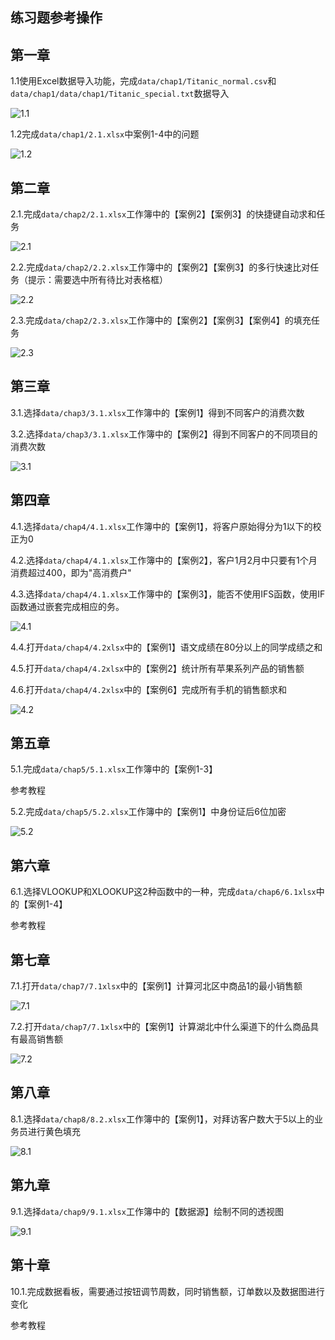 ## 练习题参考操作

## 第一章

1.1使用Excel数据导入功能，完成`data/chap1/Titanic_normal.csv`和`data/chap1/data/chap1/Titanic_special.txt`数据导入

![1.1](.\src\练习题参考操作\1.1.gif)

1.2完成`data/chap1/2.1.xlsx`中案例1-4中的问题

![1.2](.\src\练习题参考操作\1.2.gif)

## 第二章

2.1.完成`data/chap2/2.1.xlsx`工作簿中的【案例2】【案例3】的快捷键自动求和任务

![2.1](.\src\练习题参考操作\2.1.gif)

2.2.完成`data/chap2/2.2.xlsx`工作簿中的【案例2】【案例3】的多行快速比对任务（提示：需要选中所有待比对表格框）

![2.2](.\src\练习题参考操作\2.2.gif)

2.3.完成`data/chap2/2.3.xlsx`工作簿中的【案例2】【案例3】【案例4】的填充任务

![2.3](.\src\练习题参考操作\2.3.gif)

## 第三章

3.1.选择`data/chap3/3.1.xlsx`工作簿中的【案例1】得到不同客户的消费次数

3.2.选择`data/chap3/3.1.xlsx`工作簿中的【案例2】得到不同客户的不同项目的消费次数

![3.1](.\src\练习题参考操作\3.1.gif)

## 第四章

4.1.选择`data/chap4/4.1.xlsx`工作簿中的【案例1】，将客户原始得分为1以下的校正为0

4.2.选择`data/chap4/4.1.xlsx`工作簿中的【案例2】，客户1月2月中只要有1个月消费超过400，即为"高消费户"

4.3.选择`data/chap4/4.1.xlsx`工作簿中的【案例3】，能否不使用IFS函数，使用IF函数通过嵌套完成相应的务。

![4.1](.\src\练习题参考操作\4.1.gif)

4.4.打开`data/chap4/4.2xlsx`中的【案例1】语文成绩在80分以上的同学成绩之和

4.5.打开`data/chap4/4.2xlsx`中的【案例2】统计所有苹果系列产品的销售额

4.6.打开`data/chap4/4.2xlsx`中的【案例6】完成所有手机的销售额求和

![4.2](.\src\练习题参考操作\4.2.gif)

## 第五章

5.1.完成`data/chap5/5.1.xlsx`工作簿中的【案例1-3】

参考教程

5.2.完成`data/chap5/5.2.xlsx`工作簿中的【案例1】中身份证后6位加密

![5.2](.\src\练习题参考操作\5.2.gif)

## 第六章

6.1.选择VLOOKUP和XLOOKUP这2种函数中的一种，完成`data/chap6/6.1xlsx`中的【案例1-4】

参考教程

## 第七章

7.1.打开`data/chap7/7.1xlsx`中的【案例1】计算河北区中商品1的最小销售额

![7.1](.\src\练习题参考操作\7.1.gif)

7.2.打开`data/chap7/7.1xlsx`中的【案例1】计算湖北中什么渠道下的什么商品具有最高销售额

![7.2](.\src\练习题参考操作\7.2.gif)

## 第八章

8.1.选择`data/chap8/8.2.xlsx`工作簿中的【案例1】，对拜访客户数大于5以上的业务员进行黄色填充

![8.1](.\src\练习题参考操作\8.1.gif)

## 第九章

9.1.选择`data/chap9/9.1.xlsx`工作簿中的【数据源】绘制不同的透视图

![9.1](.\src\练习题参考操作\9.1.gif)

## 第十章

10.1.完成数据看板，需要通过按钮调节周数，同时销售额，订单数以及数据图进行变化

参考教程